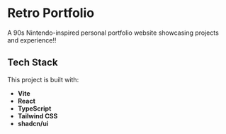 # Retro Portfolio

A 90s Nintendo-inspired personal portfolio website showcasing projects and experience!!

## Tech Stack

This project is built with:

- **Vite**
- **React** 
- **TypeScript** 
- **Tailwind CSS**
- **shadcn/ui** 

